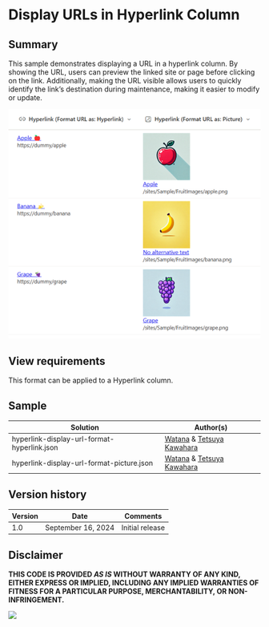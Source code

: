 # Display URLs in Hyperlink Column

## Summary

This sample demonstrates displaying a URL in a hyperlink column. By showing the URL, users can preview the linked site or page before clicking on the link. Additionally, making the URL visible allows users to quickly identify the link’s destination during maintenance, making it easier to modify or update.

![screenshot of the sample](./assets/screenshot.png)

## View requirements

This format can be applied to a Hyperlink column.

## Sample

Solution|Author(s)
--------|---------
hyperlink-display-url-format-hyperlink.json | [Watana](https://github.com/watana2) & [Tetsuya Kawahara](https://github.com/tecchan1107)
hyperlink-display-url-format-picture.json | [Watana](https://github.com/watana2) & [Tetsuya Kawahara](https://github.com/tecchan1107)

## Version history

Version |Date            |Comments
--------|----------------|--------
1.0     |September 16, 2024 |Initial release

## Disclaimer
**THIS CODE IS PROVIDED *AS IS* WITHOUT WARRANTY OF ANY KIND, EITHER EXPRESS OR IMPLIED, INCLUDING ANY IMPLIED WARRANTIES OF FITNESS FOR A PARTICULAR PURPOSE, MERCHANTABILITY, OR NON-INFRINGEMENT.**

<img src="https://pnptelemetry.azurewebsites.net/list-formatting/column-samples/hyperlink-display-url" />